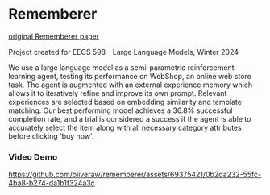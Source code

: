 # Rememberer
[original Rememberer paper](https://arxiv.org/abs/2306.07929)

Project created for EECS 598 - Large Language Models, Winter 2024

We use a large language model as a semi-parametric reinforcement learning agent, testing its performance on WebShop, an online web store task. The agent is augmented with an external experience memory which allows it to iteratively refine and improve its own prompt. Relevant experiences are selected based on embedding similarity and template matching. Our best performing model achieves a 36.8% successful completion rate, and a trial is considered a success if the agent is able to accurately select the item along with all necessary category attributes before clicking 'buy now'. 

### Video Demo

https://github.com/oliveraw/rememberer/assets/69375421/0b2da232-55fc-4ba8-b274-da1b1f324a3c

